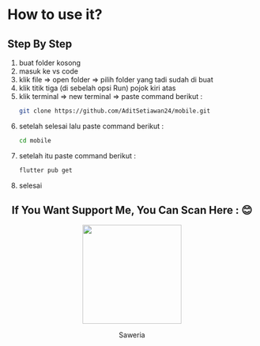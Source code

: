 # How to use it?

## Step By Step
1. buat folder kosong
2. masuk ke vs code
3. klik file => open folder => pilih folder yang tadi sudah di buat
4. klik titik tiga (di sebelah opsi Run) pojok kiri atas
5. klik terminal => new terminal => paste command berikut :
   ```sh
   git clone https://github.com/AditSetiawan24/mobile.git
   ```
6. setelah selesai lalu paste command berikut :
   ```sh
   cd mobile
   ```
7. setelah itu paste command berikut :
   ```sh
   flutter pub get
   ```
8. selesai
<h2 align="center">If You Want Support Me, You Can Scan Here : 😊</h2>
<div align="center">
  <img height="200" src="https://i.ibb.co.com/5jLWPTH/Untitled-1-1.png"/>
  <p align="center"> Saweria </p>
</div>

